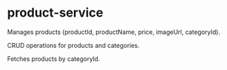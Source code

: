 # product-service

Manages products (productId, productName, price, imageUrl, categoryId).

CRUD operations for products and categories.

Fetches products by categoryId.
